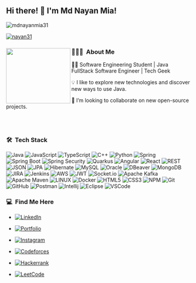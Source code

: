 ## Hi there! 👋 I'm Md Nayan Mia!

<p align="left"> <img src="https://komarev.com/ghpvc/?username=mdnayanmia31&label=Profile%20views&color=0e75b6&style=flat" alt="mdnayanmia31" /> </p>
<p align="left"> <a href="https://twitter.com/Nayan_Karim31" target="blank"><img src="https://img.shields.io/twitter/follow/nayan31?logo=twitter&style=for-the-badge" alt="nayan31" /></a> </p>
 
### 👨🏻‍💻 &nbsp;About Me <img align="left" width="175" height="150" src="https://mir-s3-cdn-cf.behance.net/project_modules/hd/06f21a161921919.63cd7887d0a70.gif">
🙋‍♂️ Software Engineering Student | Java FullStack Software Engineer | Tech Geek  

💡 I like to explore new technologies and discover new ways to use Java.

🤼 I’m looking to collaborate on new open-source projects. 

<br>
<br>


### 🛠 &nbsp;Tech Stack

![Java](https://img.shields.io/badge/Java-%23ED8B00.svg?style=flat&logo=openjdk&logoColor=white)
![JavaScript](https://img.shields.io/badge/Javascript-%23323330.svg?style=flat&logo=javascript&logoColor=%23F7DF1E)
![TypeScript](https://img.shields.io/badge/Typescript-%23007ACC.svg?style=flat&logo=typescript&logoColor=white)
![C++](https://img.shields.io/badge/C++-%23007ACC?style=flat&logo=c&logoColor=white)
![Python](https://img.shields.io/badge/Python-3670A0?style=flat&logo=python&logoColor=ffdd54)
![Spring](https://img.shields.io/badge/Spring-%236DB33F.svg?style=flat&logo=spring&logoColor=white)
![Spring Boot](https://img.shields.io/badge/Spring%20Boot-%236DB33F.svg?style=flat&logo=springboot&logoColor=white)
![Spring Security](https://img.shields.io/badge/Spring%20Security-%236DB33F.svg?style=flat&logo=springsecurity&logoColor=white)
![Quarkus](https://img.shields.io/badge/Quarkus-%236DB33F.svg?style=flat&logo=quarkus&labelColor=black&color=black)
![Angular](https://img.shields.io/badge/Angular-DD0031?style=flat&logo=angular&logoColor=white)
![React](https://img.shields.io/badge/React-%2320232a.svg?style=flat&logo=react&logoColor=%2361DAFB)
![REST](https://img.shields.io/badge/-REST-grey?logo=REST)
![JSON](https://img.shields.io/badge/JSON-5E5C5C?style=flat&logo=json&logoColor=white)
![JPA](https://img.shields.io/badge/JPA-yellow?logo=JPA)
![Hibernate](https://img.shields.io/badge/-Hibernate-EB9315?logo=hibernate)
![MySQL](https://img.shields.io/badge/MySQL-%2300f.svg?style=flat&logo=mysql&logoColor=white)
![Oracle](https://img.shields.io/badge/Oracle-F80000?style=flat&logo=oracle&logoColor=white)
![DBeaver](https://img.shields.io/badge/DBeaver-382923?style=flat&logo=dbeaver&logoColor=white)
![MongoDB](https://img.shields.io/badge/MongoDB-%234ea94b.svg?style=flat&logo=mongodb&logoColor=white)
![JIRA](https://img.shields.io/badge/JIRA-1434A4.svg?style=flat&logo=jira)
![Jenkins](https://img.shields.io/badge/Jenkins-E6DBD8.svg?style=flat&logo=jenkins)
![AWS](https://img.shields.io/badge/AWS-%23FF9900.svg?style=flat&logo=amazon-aws&logoColor=white)
![JWT](https://img.shields.io/badge/JWT-black?style=flat&logo=JSON%20web%20tokens)
![Socket.io](https://img.shields.io/badge/Socket.io-black?style=flat&logo=socket.io&badgeColor=010101)
![Apache Kafka](https://img.shields.io/badge/Apache%20Kafka-000?style=flat&logo=apachekafka)
![Apache Maven](https://img.shields.io/badge/Apache%20Maven-C71A36?style=flat&logo=Apache%20Maven&logoColor=white)
![LINUX](https://img.shields.io/badge/Linux-FCC624?style=flat&logo=linux&logoColor=black)
![Docker](https://img.shields.io/badge/Docker-%230db7ed.svg?style=flat&logo=docker&logoColor=white)
![HTML5](https://img.shields.io/badge/HTML5-%23E34F26.svg?style=flat&logo=html5&logoColor=white) 
![CSS3](https://img.shields.io/badge/CSS3-%231572B6.svg?style=flat&logo=css3&logoColor=white) 
![NPM](https://img.shields.io/badge/NPM-%23000000.svg?style=flat&logo=npm&logoColor=white) 
![Git](https://img.shields.io/badge/-Git-orange?logo=git&labelColor=white&color=white) 
![GitHub](https://img.shields.io/badge/-GitHub-%23591792?logo=github&labelColor=%23591792&color=%23591792) 
![Postman](https://img.shields.io/badge/Postman-FF6C37?style=flat&logo=postman&logoColor=white) 
![Intellij](https://img.shields.io/badge/-Intellij-white?logo=intellij-idea&logoColor=black) 
![Eclipse](https://img.shields.io/badge/-Eclipse-D0CCCB?logo=eclipse&logoColor=5A07B2) 
![VSCode](https://img.shields.io/badge/VSCode-007ACC?logo=visual%20studio%20code&logoColor=ffffff)


### 💻 &nbsp;Find Me Here
- <a href="https://www.linkedin.com/in/mdnayanmia/">![LinkedIn](https://img.shields.io/badge/LinkedIn-0077B5?style=for-the-badge&logo=linkedin&logoColor=white)</a>

- <a href="https://mdnayanmia31.github.io/Portfolio/">![Portfolio](https://img.shields.io/badge/-Portfolio-darkred?style=for-the-badge&logo=dependabot&logoColor=white)</a>

- <a href="https://www.instagram.com/_nayan31/">![Instagram](https://img.shields.io/badge/Instagram-E4405F?style=for-the-badge&logo=instagram&logoColor=white)</a>

- <a href="https://codeforces.com/profile/mdnayanmia31">![Codeforces](https://img.shields.io/badge/Codeforces-445f9d?style=for-the-badge&logo=Codeforces&logoColor=white)</a>

- <a href="https://www.hackerrank.com/profile/mdnayanmia31">![Hackerrank](https://img.shields.io/badge/-Hackerrank-2EC866?style=for-the-badge&logo=HackerRank&logoColor=white)</a>

- <a href="https://leetcode.com/mdnayanmia31/">![LeetCode](https://img.shields.io/badge/LeetCode-000000?style=for-the-badge&logo=LeetCode&logoColor=#d16c06)</a>
